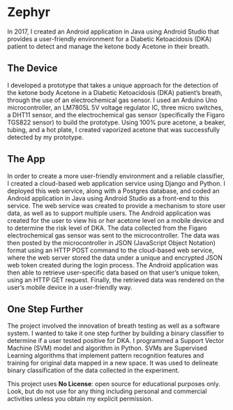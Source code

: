 # Zephyr
In 2017, I created an Android application in Java using Android Studio that provides a user-friendly environment for a Diabetic Ketoacidosis (DKA) patient to detect and manage the ketone body Acetone in their breath. 

## The Device
I developed a prototype that takes a unique approach for the detection of the ketone body Acetone in a Diabetic Ketoacidosis (DKA) patient’s breath, through the use of an electrochemical gas sensor. I used an Arduino Uno microcontroller, an LM7805L 5V voltage regulator IC, three micro switches, a DHT11 sensor, and the electrochemical gas sensor (specifically the Figaro TGS822 sensor) to build the prototype. Using 100% pure acetone, a beaker, tubing, and a hot plate, I created vaporized acetone that was successfully detected by my prototype.

## The App
In order to create a more user-friendly environment and a reliable classifier, I created a cloud-based web application service using Django and Python. I deployed this web service, along with a Postgres database, and coded an Android application in Java using Android Studio as a front-end to this service. The web service was created to provide a mechanism to store user data, as well as to support multiple users. The Android application was created for the user to view his or her acetone level on a mobile device and to determine the risk level of DKA. The data collected from the Figaro electrochemical gas sensor was sent to the microcontroller. The data was then posted by the microcontroller in JSON (JavaScript Object Notation) format using an HTTP POST command to the cloud-based web service, where the web server stored the data under a unique and encrypted JSON web token created during the login process. The Android application was then able to retrieve user-specific data based on that user’s unique token, using an HTTP GET request. Finally, the retrieved data was rendered on the user’s mobile device in a user-friendly way.

## One Step Further
The project involved the innovation of breath testing as well as a software system. I wanted to take it one step further by building a binary classifier to determine if a user tested positive for DKA. I programmed a Support Vector Machine (SVM) model and algorithm in Python. SVMs are Supervised Learning algorithms that implement pattern recognition features and training for original data mapped in a new space. It was used to delineate binary classification of the data collected in the experiment.

This project uses **No License**: open source for educational purposes only. Look, but do not use for any thing including personal and commercial activities unless you obtain my explicit permission.
